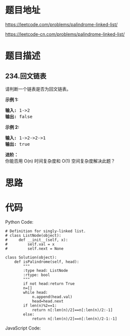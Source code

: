 # 题目地址
https://leetcode.com/problems/palindrome-linked-list/

https://leetcode-cn.com/problems/palindrome-linked-list/
# 题目描述
## 234.回文链表
<p>请判断一个链表是否为回文链表。</p>

<p><strong>示例 1:</strong></p>

<pre><strong>输入:</strong> 1-&gt;2
<strong>输出:</strong> false</pre>

<p><strong>示例 2:</strong></p>

<pre><strong>输入:</strong> 1-&gt;2-&gt;2-&gt;1
<strong>输出:</strong> true
</pre>

<p><strong>进阶：</strong><br>
你能否用&nbsp;O(n) 时间复杂度和 O(1) 空间复杂度解决此题？</p>

# 思路

# 代码
Python Code:

```
# Definition for singly-linked list.
# class ListNode(object):
#     def __init__(self, x):
#         self.val = x
#         self.next = None

class Solution(object):
    def isPalindrome(self, head):
        """
        :type head: ListNode
        :rtype: bool
        """
        if not head:return True
        n=[]
        while head:
            n.append(head.val)
            head=head.next
        if len(n)%2==1:
            return n[:len(n)/2]==n[:len(n)/2:-1]
        else:
            return n[:len(n)/2]==n[:len(n)/2-1:-1]
```
JavaScript Code:

```

```
